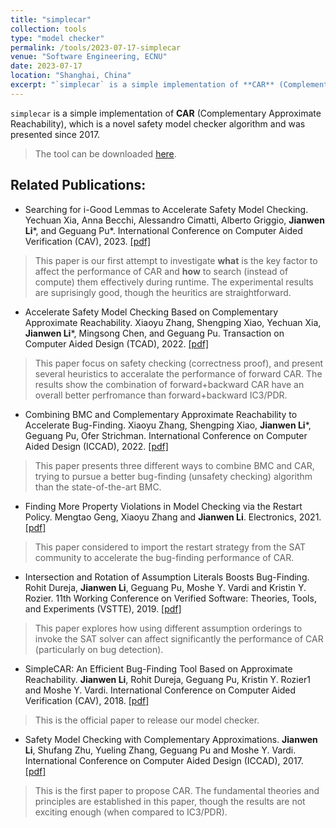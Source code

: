 ```yaml
---
title: "simplecar"
collection: tools
type: "model checker"
permalink: /tools/2023-07-17-simplecar
venue: "Software Engineering, ECNU"
date: 2023-07-17
location: "Shanghai, China"
excerpt: "`simplecar` is a simple implementation of **CAR** (Complementary Approximate Reachability), which is a novel safety model checker algorithm and was presented since 2017."
---
```


`simplecar` is a simple implementation of **CAR** (Complementary Approximate Reachability), which is a novel safety model checker algorithm and was presented since 2017. 

> The tool can be downloaded [here](https://github.com/lijwen2748/simplecar).

## Related Publications:

- Searching for i-Good Lemmas to Accelerate Safety Model Checking. Yechuan Xia, Anna Becchi, Alessandro Cimatti, Alberto Griggio, **Jianwen Li**\*, and Geguang Pu\*. International Conference on Computer Aided Verification (CAV), 2023. [\[pdf\]](http://lijwen2748.github.io/files/papers/CAV2023.pdf)
> This paper is our first attempt to investigate **what** is the key factor to affect the performance of CAR and **how** to search (instead of compute) them effectively during runtime. The experimental results are suprisingly good, though the heuritics are straightforward. 

- Accelerate Safety Model Checking Based on Complementary Approximate Reachability. Xiaoyu Zhang, Shengping Xiao, Yechuan Xia, **Jianwen Li**\*, Mingsong Chen, and Geguang Pu. Transaction on Computer Aided Design (TCAD), 2022. [\[pdf\]](http://lijwen2748.github.io/files/papers/TCAD2022.pdf)
> This paper focus on safety checking (correctness proof), and present several heuristics to acceralate the performance of forward CAR. The results show the combination of forward+backward CAR have an overall better perfromance than forward+backward IC3/PDR.

- Combining BMC and Complementary Approximate Reachability to Accelerate Bug-Finding. Xiaoyu Zhang, Shengping Xiao, **Jianwen Li**\*, Geguang Pu, Ofer Strichman. International Conference on Computer Aided Design (ICCAD), 2022. [\[pdf\]](http://lijwen2748.github.io/files/papers/ICCAD2022.pdf)
> This paper presents three different ways to combine BMC and CAR, trying to pursue a better bug-finding (unsafety checking) algorithm than the state-of-the-art BMC. 

- Finding More Property Violations in Model Checking via the Restart Policy. Mengtao Geng, Xiaoyu Zhang and **Jianwen Li**. Electronics, 2021. [\[pdf\]](http://lijwen2748.github.io/files/papers/Electronics2021.pdf)
> This paper considered to import the restart strategy from the SAT community to accelerate the bug-finding performance of CAR. 

- Intersection and Rotation of Assumption Literals Boosts Bug-Finding. Rohit Dureja, **Jianwen Li**, Geguang Pu, Moshe Y. Vardi and Kristin Y. Rozier. 11th Working Conference on Verified Software: Theories, Tools, and Experiments (VSTTE), 2019. [\[pdf\]](http://lijwen2748.github.io/files/papers/VSTTE2019.pdf)
> This paper explores how using different assumption orderings to invoke the SAT solver can affect significantly the performance of CAR (particularly on bug detection). 

- SimpleCAR: An Efficient Bug-Finding Tool Based on Approximate Reachability. **Jianwen Li**, Rohit Dureja, Geguang Pu, Kristin Y. Rozier1 and Moshe Y. Vardi. International Conference on Computer Aided Verification (CAV), 2018. [\[pdf\]](http://lijwen2748.github.io/files/papers/CAV2018.pdf)
> This is the official paper to release our model checker.

- Safety Model Checking with Complementary Approximations. **Jianwen Li**, Shufang Zhu, Yueling Zhang, Geguang Pu and Moshe Y. Vardi. International Conference on Computer Aided Design (ICCAD), 2017. [\[pdf\]](http://lijwen2748.github.io/files/papers/ICCAD2017.pdf)
> This is the first paper to propose CAR. The fundamental theories and principles are established in this paper, though the results are not exciting enough (when compared to IC3/PDR).  




